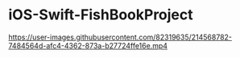 # iOS-Swift-FishBookProject




https://user-images.githubusercontent.com/82319635/214568782-7484564d-afc4-4362-873a-b27724ffe16e.mp4

